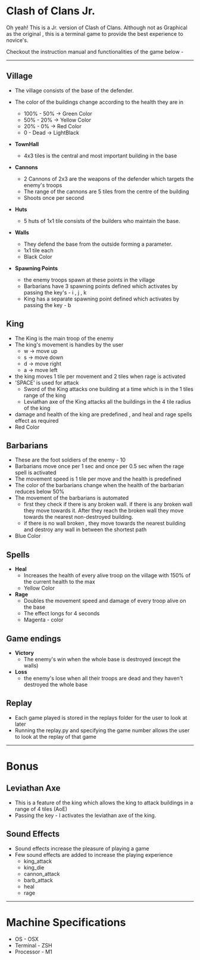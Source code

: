 # Clash of Clans Jr.

Oh yeah! This is a Jr. version of Clash of Clans. Although not as Graphical as the original , this is a terminal game to provide the best experience to novice's.

Checkout the instruction manual and functionalities of the game below -

---
## Village
- The village consists of the base of the defender.
- The color of the buildings change according to the health they are in 
    - 100% - 50% -> Green Color
    - 50% - 20% -> Yellow Color
    - 20% - 0% -> Red Color
    - 0 - Dead -> LightBlack 
- **TownHall** 
    - 4x3 tiles is the central and most important building in the base
- **Cannons** 
    - 2 Cannons of 2x3 are the weapons of the defender which targets the enemy's troops
    - The range of the cannons are 5 tiles from the centre of the building
    - Shoots once per second

- **Huts** 
    - 5 huts of 1x1 tile consists of the builders who maintain the base.

- **Walls**
    - They defend the base from the outside forming a parameter.
    - 1x1 tile each
    - Black Color

- **Spawning Points**
    - the enemy troops spawn at these points in the village
    - Barbarians have 3 spawning points defined which activates by passing the key's - i , j , k
    - King has a separate spawning point defined which activates by passing the key - b

## King
- The King is the main troop of the enemy
- The king's movement is handles by the user
    - w -> move up
    - s -> move down
    - d -> move right
    - a -> move left
- the king moves 1 tile per movement and 2 tiles when rage is activated
- 'SPACE' is used for attack 
    - Sword of the King attacks one building at a time which is in the 1 tiles range of the king
    - Leviathan axe of the King attacks all the buildings in the 4 tile radius of the king
- damage and health of the king are predefined , and heal and rage spells effect as required
- Red Color

## Barbarians
- These are the foot soldiers of the enemy - 10
- Barbarians move once per 1 sec and once per 0.5 sec when the rage spell is activated
- The movement speed is 1 tile per move and the health is predefined
- The color of the barbarians change when the health of the barbarian reduces below 50%
- The movement of the barbarians is automated
    - first they check if there is any broken wall. if there is any broken wall they move towards it. After they reach the broken wall they move towards the nearest non-destroyed building.
    - if there is no wall broken , they move towards the nearest building and destroy any wall in between the shortest path
- Blue Color

## Spells
- **Heal**
    - Increases the health of every alive troop on the village with 150% of the current health to the max
    - Yellow Color
- **Rage**
    - Doubles the movement speed and damage of every troop alive on the base 
    - The effect longs for 4 seconds
    - Magenta - color

## Game endings
- **Victory**
    - The enemy's win when the whole base is destroyed (except the walls)
- **Loss** 
    - the enemy's lose when all their troops are dead and they haven't destroyed the whole base
## Replay
- Each game played is stored in the replays folder for the user to look at later
- Running the replay.py and specifying the game number allows the user to look at the replay of that game

---

# Bonus

## Leviathan Axe
- This is a feature of the king which allows the king to attack buildings in a range of 4 tiles (AoE)
- Passing the key - l activates the leviathan axe of the king.

## Sound Effects
- Sound effects increase the pleasure of playing a game
- Few sound effects are added to increase the playing experience
    - king_attack
    - king_die
    - cannon_attack
    - barb_attack
    - heal
    - rage

---
# Machine Specifications
- OS - OSX
- Terminal - ZSH
- Processor - M1



